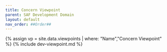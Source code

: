 ```yaml
---
title: Concern Viewpoint
parent: SAF Development Domain
layout: default
nav_order: ##Order##
---
```

{% assign vp = site.data.viewpoints | where: "Name","Concern Viewpoint" %}
{% include dev-viewpoint.md %}